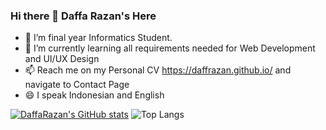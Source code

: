 ### Hi there 👋 Daffa Razan's Here

- 🔭 I’m final year Informatics Student.
- 🌱 I’m currently learning all requirements needed for Web Development and UI/UX Design
- 📫 Reach me on my Personal CV https://daffrazan.github.io/ and navigate to Contact Page
- 😄 I speak Indonesian and English 

[![DaffaRazan's GitHub stats](https://github-readme-stats.vercel.app/api?username=DaffRazan&show_icons=true&theme=dark)](https://github.com/anuraghazra/github-readme-stats)
![Top Langs](https://github-readme-stats.vercel.app/api/top-langs/?username=DaffRazan&theme=radical)
